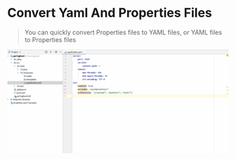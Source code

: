 # Convert Yaml And Properties Files

> You can quickly convert Properties files to YAML files, or YAML files to Properties files

![show.gif](images/show.gif)
